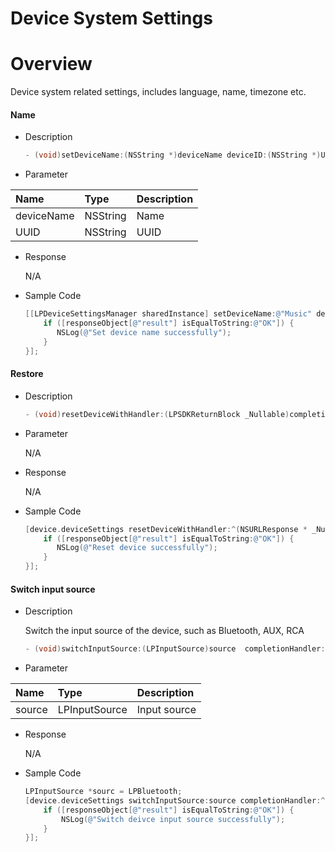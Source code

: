 # Device System Settings

# Overview

Device system related settings, includes language, name, timezone etc.

#### Name

-   Description

    ```ObjectiveC
    - (void)setDeviceName:(NSString *)deviceName deviceID:(NSString *)UUID completionHandler:(LPSDKReturnBlock _Nullable)completionHandler;
    ```

-   Parameter

| Name       | Type     | Description |
| :--------- | :------- | :---------- |
| deviceName | NSString | Name        |
| UUID       | NSString | UUID        |

-   Response

    N/A

-   Sample Code

    ```ObjectiveC
    [[LPDeviceSettingsManager sharedInstance] setDeviceName:@"Music" deviceID:device.deviceStatus.UUID completionHandler:^(NSURLResponse * _Nullable response, id  _Nullable responseObject, NSError * _Nullable error) {
        if ([responseObject[@"result"] isEqualToString:@"OK"]) {
           NSLog(@"Set device name successfully");
        }
    }];
    ```

#### Restore

-   Description

    ```ObjectiveC
    - (void)resetDeviceWithHandler:(LPSDKReturnBlock _Nullable)completionHandler;
    ```

-   Parameter

    N/A

-   Response

    N/A

-   Sample Code

    ```ObjectiveC
    [device.deviceSettings resetDeviceWithHandler:^(NSURLResponse * _Nullable response, id  _Nullable responseObject, NSError * _Nullable error) {
        if ([responseObject[@"result"] isEqualToString:@"OK"]) {
           NSLog(@"Reset device successfully");
        }
    }];
    ```

#### Switch input source

-   Description

    Switch the input source of the device, such as Bluetooth, AUX, RCA

    ```ObjectiveC
    - (void)switchInputSource:(LPInputSource)source  completionHandler:(LPSDKReturnBlock _Nullable)completionHandler;
    ```

-   Parameter

| Name   | Type          | Description  |
| :----- | :------------ | :----------- |
| source | LPInputSource | Input source |

-   Response

    N/A

-   Sample Code

    ```ObjectiveC
    LPInputSource *sourc = LPBluetooth;
    [device.deviceSettings switchInputSource:source completionHandler:^(NSURLResponse * _Nullable response, id  _Nullable responseObject, NSError * _Nullable error) {
        if ([responseObject[@"result"] isEqualToString:@"OK"]) {
            NSLog(@"Switch deivce input source successfully");
        }
    }];
    ```

